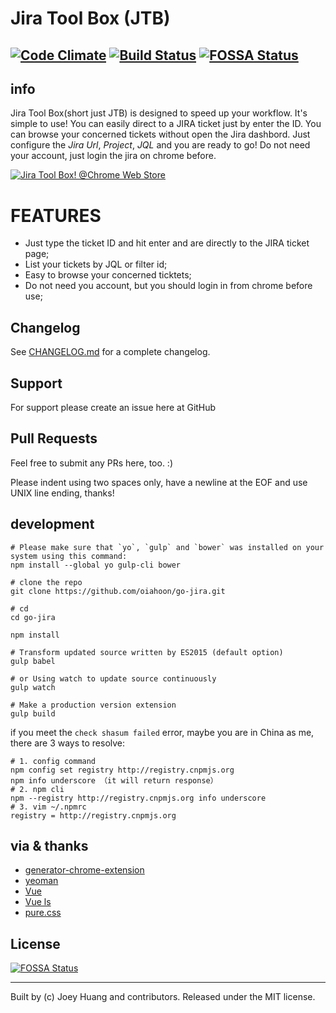 # Jira Tool Box (JTB)
[![Code Climate](https://codeclimate.com/github/oiahoon/jtb/badges/gpa.svg)](https://codeclimate.com/github/oiahoon/jtb)
[![Build Status](https://travis-ci.org/oiahoon/jtb.svg?branch=master)](https://travis-ci.org/oiahoon/jtb)
[![FOSSA Status](https://app.fossa.io/api/projects/git%2Bhttps%3A%2F%2Fgithub.com%2Foiahoon%2Fjtb.svg?type=shield)](https://app.fossa.io/projects/git%2Bhttps%3A%2F%2Fgithub.com%2Foiahoon%2Fjtb?ref=badge_shield)
----
## info
  Jira Tool Box(short just JTB) is designed to speed up your workflow. It's simple to use!
  You can easily direct to a JIRA ticket just by enter the ID.
  You can browse your concerned tickets without open the Jira dashbord.
  Just configure the *Jira Url*, *Project*, *JQL* and you are ready to go! Do not need your account, just login the jira on chrome before.

[![Jira Tool Box! @Chrome Web Store](https://developer.chrome.com/webstore/images/ChromeWebStore_Badge_v2_206x58.png "Jira Tool Box! @Chrome Web Store")](https://chrome.google.com/webstore/detail/jira-tool-box/loekjiebmpggjjhekdeifbbbmlcdlbba?hl=zh-CN)

#  FEATURES
  - Just type the ticket ID and hit enter and are directly to the JIRA ticket page;
  - List your tickets by JQL or filter id;
  - Easy to browse your concerned ticktets;
  - Do not need you account, but you should login in from chrome before use;

## Changelog

See [CHANGELOG.md](CHANGELOG.md) for a complete changelog.

## Support

For support please create an issue here at GitHub

## Pull Requests

Feel free to submit any PRs here, too. :)

Please indent using two spaces only, have a newline at the EOF and use UNIX line ending, thanks!


## development
```bashshell
# Please make sure that `yo`, `gulp` and `bower` was installed on your system using this command:
npm install --global yo gulp-cli bower

# clone the repo
git clone https://github.com/oiahoon/go-jira.git

# cd 
cd go-jira

npm install

# Transform updated source written by ES2015 (default option)
gulp babel

# or Using watch to update source continuously
gulp watch

# Make a production version extension
gulp build
```
if you meet the `check shasum failed` error, maybe you are in China as me,
there are 3 ways to resolve:

```bashshell
# 1. config command
npm config set registry http://registry.cnpmjs.org 
npm info underscore （it will return response）
# 2. npm cli
npm --registry http://registry.cnpmjs.org info underscore 
# 3. vim ~/.npmrc 
registry = http://registry.cnpmjs.org
```

## via & thanks
  - [generator-chrome-extension](https://github.com/yeoman/generator-chrome-extension)
  - [yeoman](http://yeoman.io/)
  - [Vue](https://github.com/vuejs/vue)
  - [Vue ls](https://github.com/RobinCK/vue-ls)
  - [pure.css](https://purecss.io/)

## License
[![FOSSA Status](https://app.fossa.io/api/projects/git%2Bhttps%3A%2F%2Fgithub.com%2Foiahoon%2Fjtb.svg?type=large)](https://app.fossa.io/projects/git%2Bhttps%3A%2F%2Fgithub.com%2Foiahoon%2Fjtb?ref=badge_large)

----
Built by (c) Joey Huang and contributors. Released under the MIT license.
